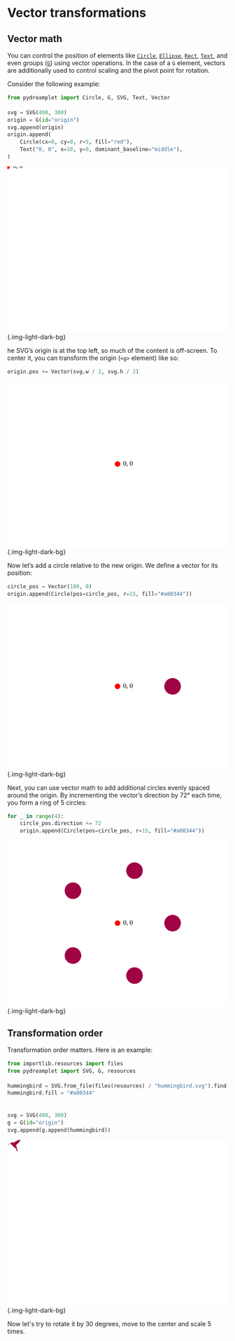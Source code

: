 # Vector transformations

## Vector math

You can control the position of elements like [`Circle`](../reference/core/circle.md), [`Ellipse`](../reference/core/ellipse.md), [`Rect`](../reference/core/rect.md), [`Text`](../reference/core/text.md), and even groups ([`G`](../reference/core/g.md)) using vector operations. In the case of a `G` element, vectors are additionally used to control scaling and the pivot point for rotation.

Consider the following example:

```py
from pydreamplet import Circle, G, SVG, Text, Vector

svg = SVG(400, 300)
origin = G(id="origin")
svg.append(origin)
origin.append(
    Circle(cx=0, cy=0, r=5, fill="red"),
    Text("0, 0", x=10, y=0, dominant_baseline="middle"),
)
```

![Example](assets/vt_img_01.svg){.img-light-dark-bg}

he SVG’s origin is at the top left, so much of the content is off-screen. To center it, you can transform the origin (`<g>` element) like so:

```py
origin.pos += Vector(svg.w / 2, svg.h / 2)
```

![Example](assets/vt_img_02.svg){.img-light-dark-bg}

Now let’s add a circle relative to the new origin. We define a vector for its position:

```py
circle_pos = Vector(100, 0)
origin.append(Circle(pos=circle_pos, r=15, fill="#a00344"))
```

![Example](assets/vt_img_03.svg){.img-light-dark-bg}

Next, you can use vector math to add additional circles evenly spaced around the origin. By incrementing the vector’s direction by 72° each time, you form a ring of 5 circles:

```py
for _ in range(4):
    circle_pos.direction += 72
    origin.append(Circle(pos=circle_pos, r=15, fill="#a00344"))
```

![Example](assets/vt_img_04.svg){.img-light-dark-bg}


## Transformation order

Transformation order matters. Here is an example:

```py
from importlib.resources import files
from pydreamplet import SVG, G, resources

hummingbird = SVG.from_file(files(resources) / "hummingbird.svg").find("path")
hummingbird.fill = "#a00344"


svg = SVG(400, 300)
g = G(id="origin")
svg.append(g.append(hummingbird))
```

![Example](assets/vt_img_05.svg){.img-light-dark-bg}

Now let's try to rotate it by 30 degrees, move to the center and scale 5 times.